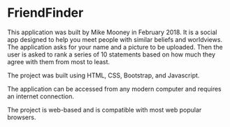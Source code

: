 # FriendFinder
This application was built by Mike Mooney in February 2018. It is a social app designed to help you meet people with similar beliefs and worldviews. The application asks for your name and a picture to be uploaded. Then the user is asked to rank a series of 10 statements based on how much they agree with them from most to least.

The project was built using HTML, CSS, Bootstrap, and Javascript.

The application can be accessed from any modern computer and requires an internet connection. 

The project is web-based and is compatible with most web popular browsers.
